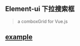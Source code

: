 ## Element-ui 下拉搜索框

> a comboxGrid for Vue.js

## [example](https://github.com/wbmins/blog/blob/master/code/vue/comboxGrid/demo.vue)
